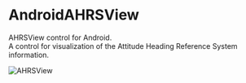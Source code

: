 AndroidAHRSView
================

AHRSView control for Android.  
A control for visualization of the Attitude Heading Reference System information.  

![AHRSView](https://github.com/billhsu/Android_AHRSView/raw/master/doc/android.png)  

